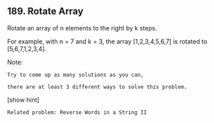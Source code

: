 ## 189\. Rotate Array

  Rotate an array of n elements to the right by k steps.

  For example, with n = 7 and k = 3, the array [1,2,3,4,5,6,7] is rotated to [5,6,7,1,2,3,4].

  Note:

    Try to come up as many solutions as you can, 
    
    there are at least 3 different ways to solve this problem.
    
  [show hint]
    
    Related problem: Reverse Words in a String II
